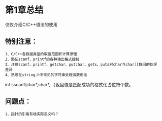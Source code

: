 # 第1章总结
仅仅介绍C/C++语法的使用

## 特别注意：
    1、C/C++各数据类型的取值范围和计算原理
    2、熟记scanf、printf的各种输出格式控制
    3、注意scanf、printf、getchar、putchar、gets、puts对char与char[]数组的处理差异
    4、熟悉在string.h中常见的字符串处理函数用法

int sscanf(char*,char*,...)返回值是匹配成功的格式化占位符个数。

## 问题点：
    1、指针的引用有啥实际意义吗？
